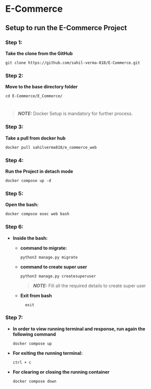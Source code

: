 # E-Commerce

## Setup to run the E-Commerce Project

### Step 1:
**Take the clone from the GitHub**

    git clone https://github.com/sahil-verma-818/E-Commerce.git

### Step 2:
**Move to the base directory folder**

    cd E-Commerce/E_Commerce/

#
> **_NOTE:_**  Docker Setup is mandatory for further process.
### Step 3:
**Take a pull from docker hub** 

    docker pull sahilverma818/e_commerce_web

### Step 4:
**Run the Project in detach mode**

    docker compose up -d

### Step 5:
**Open the bash:**

    docker compose exec web bash

### Step 6:
- **Inside the bash:**
    - **command to migrate:**

          python3 manage.py migrate

    - **command to create super user**

          python3 manage.py createsuperuser

      > **_NOTE:_** Fill all the required details to create super user
    
    - **Exit from bash**

            exit

### Step 7:
- **In order to view running terminal and response, run again the following command**

      docker compose up

- **For exiting the running terminal:**

      ctrl + c

- **For clearing or closing the running container** 

      docker compose down


